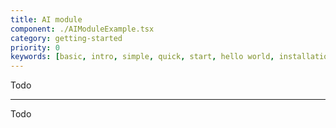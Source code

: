 ```yaml
---
title: AI module
component: ./AIModuleExample.tsx
category: getting-started
priority: 0
keywords: [basic, intro, simple, quick, start, hello world, installation]
---
```


Todo

---

Todo
